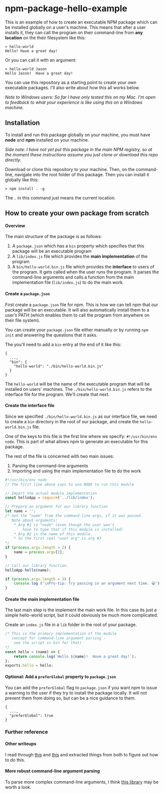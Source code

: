 # npm-package-hello-example

This is an example of how to create an executable NPM package which can be installed globally on a user's machine.  This means that after a user installs it, they can call the program on their command-line from **any location** on the their filesystem like this:

```
> hello-world
Hello! Have a great day!
```
Or you can call it with an argument:
```
> hello-world Jason
Hello Jason!  Have a great day!
```

You can use this repository as a starting point to create your own executable packages.  I'll also write about how this all works below.

*Note to Windows users:  So far I have only tested this on my Mac. I'm open to feedback to what your experience is like using this on a Windows machine.*

## Installation
To install and run this package globally on your machine, you must have **node** and **npm** installed on your machine. 

*Side note: I have not yet put this package in the main NPM registry, so at the moment these instructions assume you just clone or download this repo directly.*

Download or clone this repository to your machine.  Then, on the command-line, navigate into the root folder of this package.  Then you can install it globally like this:

```
> npm install . -g
```
The `.` in this command just means the current location.

## How to create your own package from scratch

#### Overview
The main structure of the package is as follows:
1. A `package.json` which has a `bin` property which specifies that this package will be an executable program
2. A `lib/index.js` file which provides the **main implementation** of the program
3. A `bin/hello-world.bin.js` file which provides the **interface** to users of the program. It gets called when the user runs the program. It parses the command-line arguments and calls a function from the main implementation file (`lib/index.js`) to do the main work.

#### Create a `package.json`
First create a `package.json` file for npm. This is how we can tell npm that our package will be an executable.  It will also automatically install them to a user’s PATH (which enables them to call the program from anywhere on their file system).

You can create your `package.json` file either manually or by running `npm init` and answering the questions that it asks.

The you'll need to add a `bin` entry at the end of it like this:
```
{
  ...,
  "bin": {
    "hello-world": "./bin/hello-world.bin.js"
  }
}
```
The `hello-world` will be the name of the executable program that will be installed on users' machines.  The `./bin/hello-world.bin.js` refers to the interface file for the program.  We'll create that next.

#### Create the interface file
Since we specified `./bin/hello-world.bin.js` as our interface file, we need to create a `bin` directory in the root of our package, and create the `hello-world.bin.js` file.

One of the keys to this file is the first line where we specify: `#!/usr/bin/env node`.  This is part of what allows npm to generate an executable for this package.

The rest of the file is concerned with two main issues:
1. Parsing the command-line arguments
2. Importing and using the main implementation file to do the work

```javascript
#!/usr/bin/env node
// The first line above says to use NODE to run this module

// Import the actual module implementation
const helloApp = require('../lib/index');

// Prepare an argument for our library function
let name = '';
/* Get the "name" from the command-line args, if it was passed.
   Note about arguments: 
    * Arg #1 is "node" (even though the user won't
        have to type that if this module is installed)
    * Arg #2 is the name of this module.
    * So the first real "user arg" is arg #3
*/
if (process.argv.length > 2) {
    name = process.argv[2];
}

// Call our library function.
helloApp.hello(name);

if (process.argv.length < 3) {
    console.log ('\nPro-tip: Try passing in an argument next time. 😀');
}
```

#### Create the main implementation file
The last main step is the implement the main work file.  In this case its just a simple hello-world script, but it could obviously be much more complicated.

Create an `index.js` file in a `lib` folder in the root of your package.
```javascript
/* This is the primary implementation of the module
   (except for command-line argument parsing - 
    see the script in bin for that)
*/
const hello = (name) => {
    return console.log(`Hello ${name}!  Have a great day!`);
};
exports.hello = hello;
```

#### Optional: Add a `preferGlobal` property to `package.json`
You can add the `preferGlobal` flag to `package.json` if you want npm to issue a warning to the user if they try to install the package locally.  It will not prevent them from doing so, but can be a nice guidance to them.

```
{
  ...,
  "preferGlobal": true
}
```

### Further reference
#### Other writeups
I read through [this](http://markmarkoh.com/nodejs-npm-and-executables/) and [this](https://ourcodeworld.com/articles/read/393/how-to-create-a-global-module-for-node-js-properly) and extracted things from both to figure out how to do this. 

#### More robust command-line argument parsing
To parse more complex command-line arguments, I think [this library](https://github.com/75lb/command-line-args/) may be worth a look.

